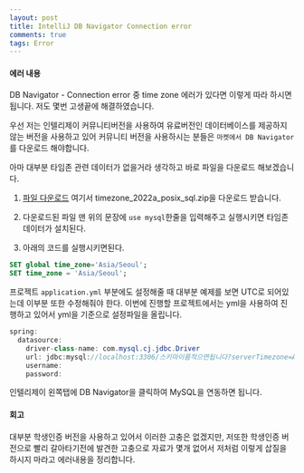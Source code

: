 ```yaml
---
layout: post
title: IntelliJ DB Navigator Connection error
comments: true
tags: Error
---
```


<h4>에러 내용</h4>

DB Navigator - Connection error 중 time zone 에러가 있다면 이렇게 따라 하시면 됩니다. 저도 몇번 고생끝에 해결하였습니다.

우선 저는 인텔리제이 커뮤니티버전을 사용하여 유료버전인 데이터베이스를 제공하지 않는 버전을 사용하고 있어 커뮤니티 버전을 사용하시는 분들은 `마켓에서 DB Navigator`를 다운로드 해야합니다.

아마 대부분 타임존 관련 데이터가 없을거라 생각하고 바로 파일을 다운로드 해보겠습니다.

1. [파일 다운로드](https://dev.mysql.com/downloads/timezones.html) 여기서 timezone_2022a_posix_sql.zip을 다운로드 받습니다. 

2. 다운로드된 파일 맨 위의 문장에 `use mysql`한줄을 입력해주고 실행시키면 타임존 데이터가 설치된다.

3. 아래의 코드를 실행시키면된다.

```sql
SET global time_zone='Asia/Seoul';
SET time_zone = 'Asia/Seoul';
```

프로젝트 `application.yml` 부분에도 설정해줄 때 대부분 예제를 보면 UTC로 되어있는데 이부분 또한 수정해줘야 한다. 이번에 진행할 프로젝트에서는 yml을 사용하여 진행하고 있어서 yml을 기준으로 설정파일을 올립니다.

```java
spring:
  datasource:
    driver-class-name: com.mysql.cj.jdbc.Driver
    url: jdbc:mysql://localhost:3306/스키마이름적으면됩니다?serverTimezone=Asia/Seoul&characterEncoding=UTF-8
    username: 
    password:
```

인텔리제이 왼쪽탭에 DB Navigator을 클릭하여 MySQL을 연동하면 됩니다.


<h4>회고</h4>

대부분 학생인증 버전을 사용하고 있어서 이러한 고충은 없겠지만, 저또한 학생인증 버전으로 빨리 갈아타기전에 발견한 고충으로 자료가 몇개 없어서 저처럼 이렇게 삽질을 하시지 마라고 에러내용을 정리합니다.